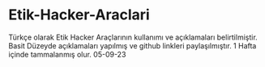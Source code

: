 # Etik-Hacker-Araclari
Türkçe olarak Etik Hacker Araçlarının kullanımı ve açıklamaları belirtilmiştir. Basit Düzeyde açıklamaları yapılmış ve github linkleri paylaşılmıştır.
1 Hafta içinde tammalanmış olur.
05-09-23
